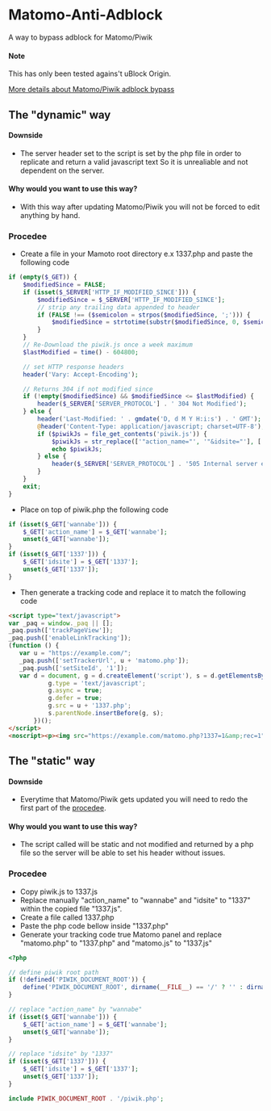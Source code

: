 # Matomo-Anti-Adblock
A way to bypass adblock for Matomo/Piwik

#### Note
This has only been tested agains't uBlock Origin.

[More details about Matomo/Piwik adblock bypass](https://github.com/matomo-org/matomo/issues/7364)

## The "dynamic" way

#### Downside
- The server header set to the script is set by the php file in order to replicate and return a valid javascript text
So it is unrealiable and not dependent on the server.

#### Why would you want to use this way?
- With this way after updating Matomo/Piwik you will not be forced to edit anything by hand.

### Procedee
 - Create a file in your Mamoto root directory e.x 1337.php and paste the following code
```php
if (empty($_GET)) {
    $modifiedSince = FALSE;
    if (isset($_SERVER['HTTP_IF_MODIFIED_SINCE'])) {
        $modifiedSince = $_SERVER['HTTP_IF_MODIFIED_SINCE'];
        // strip any trailing data appended to header
        if (FALSE !== ($semicolon = strpos($modifiedSince, ';'))) {
            $modifiedSince = strtotime(substr($modifiedSince, 0, $semicolon));
        }
    }
    // Re-Download the piwik.js once a week maximum
    $lastModified = time() - 604800;

    // set HTTP response headers
    header('Vary: Accept-Encoding');

    // Returns 304 if not modified since
    if (!empty($modifiedSince) && $modifiedSince <= $lastModified) {
        header($_SERVER['SERVER_PROTOCOL'] . ' 304 Not Modified');
    } else {
        header('Last-Modified: ' . gmdate('D, d M Y H:i:s') . ' GMT');
        @header('Content-Type: application/javascript; charset=UTF-8');
        if ($piwikJs = file_get_contents('piwik.js')) {
            $piwikJs = str_replace(['"action_name="', '"&idsite="'], ['"wannabe="', '"&1337="'], $piwikJs);
            echo $piwikJs;
        } else {
            header($_SERVER['SERVER_PROTOCOL'] . '505 Internal server error');
        }
    }
    exit;
}
```
 - Place on top of piwik.php the following code
```php
if (isset($_GET['wannabe'])) {
    $_GET['action_name'] = $_GET['wannabe'];
    unset($_GET['wannabe']);
}
if (isset($_GET['1337'])) {
    $_GET['idsite'] = $_GET['1337'];
    unset($_GET['1337']);
}
```

 - Then generate a tracking code and replace it to match the following code
 ```html
<script type="text/javascript">
var _paq = window._paq || [];
_paq.push(['trackPageView']);
_paq.push(['enableLinkTracking']);
(function () {
    var u = "https://example.com/";
    _paq.push(['setTrackerUrl', u + 'matomo.php']);
    _paq.push(['setSiteId', '1']);
    var d = document, g = d.createElement('script'), s = d.getElementsByTagName('script')[0];
            g.type = 'text/javascript';
            g.async = true;
            g.defer = true;
            g.src = u + '1337.php';
            s.parentNode.insertBefore(g, s);
        })();
</script>
<noscript><p><img src="https://example.com/matomo.php?1337=1&amp;rec=1" style="border:0;" alt=""/></p></noscript>
```


## The "static" way

#### Downside
- Everytime that Matomo/Piwik gets updated you will need to redo the first part of the [procedee](#procedee-1).

#### Why would you want to use this way?
- The script called will be static and not modified and returned by a php file so the server will be able to set his header without issues.

### Procedee
- Copy piwik.js to 1337.js
- Replace manually "action_name" to "wannabe" and "idsite" to "1337" within the copied file "1337.js".
- Create a file called 1337.php
- Paste the php code bellow inside "1337.php"
- Generate your tracking code true Matomo panel and replace "matomo.php" to "1337.php" and "matomo.js" to "1337.js"

```php
<?php

// define piwik root path
if (!defined('PIWIK_DOCUMENT_ROOT')) {
    define('PIWIK_DOCUMENT_ROOT', dirname(__FILE__) == '/' ? '' : dirname(__FILE__));
}

// replace "action_name" by "wannabe"
if (isset($_GET['wannabe'])) {
    $_GET['action_name'] = $_GET['wannabe'];
    unset($_GET['wannabe']);
}

// replace "idsite" by "1337"
if (isset($_GET['1337'])) {
    $_GET['idsite'] = $_GET['1337'];
    unset($_GET['1337']);
}

include PIWIK_DOCUMENT_ROOT . '/piwik.php';
```
